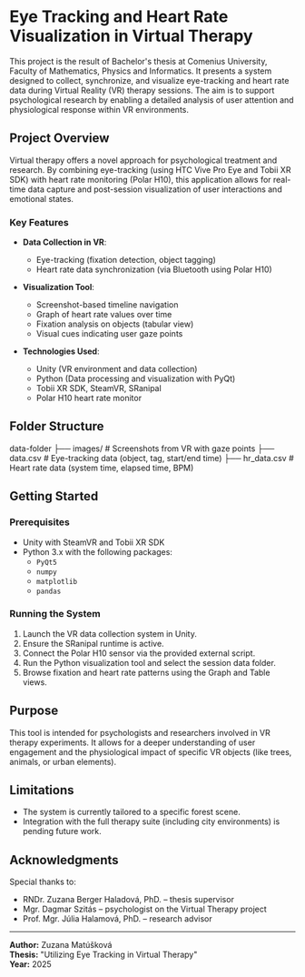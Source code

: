 # Eye Tracking and Heart Rate Visualization in Virtual Therapy

This project is the result of Bachelor's thesis at Comenius University, Faculty of Mathematics, Physics and Informatics. It presents a system designed to collect, synchronize, and visualize eye-tracking and heart rate data during Virtual Reality (VR) therapy sessions. The aim is to support psychological research by enabling a detailed analysis of user attention and physiological response within VR environments.

## Project Overview

Virtual therapy offers a novel approach for psychological treatment and research. By combining eye-tracking (using HTC Vive Pro Eye and Tobii XR SDK) with heart rate monitoring (Polar H10), this application allows for real-time data capture and post-session visualization of user interactions and emotional states.

### Key Features

- **Data Collection in VR**:
  - Eye-tracking (fixation detection, object tagging)
  - Heart rate data synchronization (via Bluetooth using Polar H10)

- **Visualization Tool**:
  - Screenshot-based timeline navigation
  - Graph of heart rate values over time
  - Fixation analysis on objects (tabular view)
  - Visual cues indicating user gaze points

- **Technologies Used**:
  - Unity (VR environment and data collection)
  - Python (Data processing and visualization with PyQt)
  - Tobii XR SDK, SteamVR, SRanipal
  - Polar H10 heart rate monitor

## Folder Structure
data-folder
├── images/ # Screenshots from VR with gaze points
├── data.csv # Eye-tracking data (object, tag, start/end time)
├── hr_data.csv # Heart rate data (system time, elapsed time, BPM)


## Getting Started

### Prerequisites

- Unity with SteamVR and Tobii XR SDK
- Python 3.x with the following packages:
  - `PyQt5`
  - `numpy`
  - `matplotlib`
  - `pandas`

### Running the System

1. Launch the VR data collection system in Unity.
2. Ensure the SRanipal runtime is active.
3. Connect the Polar H10 sensor via the provided external script.
4. Run the Python visualization tool and select the session data folder.
5. Browse fixation and heart rate patterns using the Graph and Table views.

## Purpose

This tool is intended for psychologists and researchers involved in VR therapy experiments. It allows for a deeper understanding of user engagement and the physiological impact of specific VR objects (like trees, animals, or urban elements).

## Limitations

- The system is currently tailored to a specific forest scene.
- Integration with the full therapy suite (including city environments) is pending future work.

## Acknowledgments

Special thanks to:
- RNDr. Zuzana Berger Haladová, PhD. – thesis supervisor
- Mgr. Dagmar Szitás – psychologist on the Virtual Therapy project
- Prof. Mgr. Júlia Halamová, PhD. – research advisor

---

**Author:** Zuzana Matúšková  
**Thesis:** "Utilizing Eye Tracking in Virtual Therapy"  
**Year:** 2025

